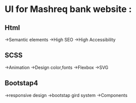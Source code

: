 # UI for Mashreq bank website :

## Html
->Semantic elements
->High SEO
->High Accessibility

## SCSS
->Animation
->Design color,fonts
->Flexbox
->SVG

## Bootstap4
->responsive design
->bootstap gird system
->Components
